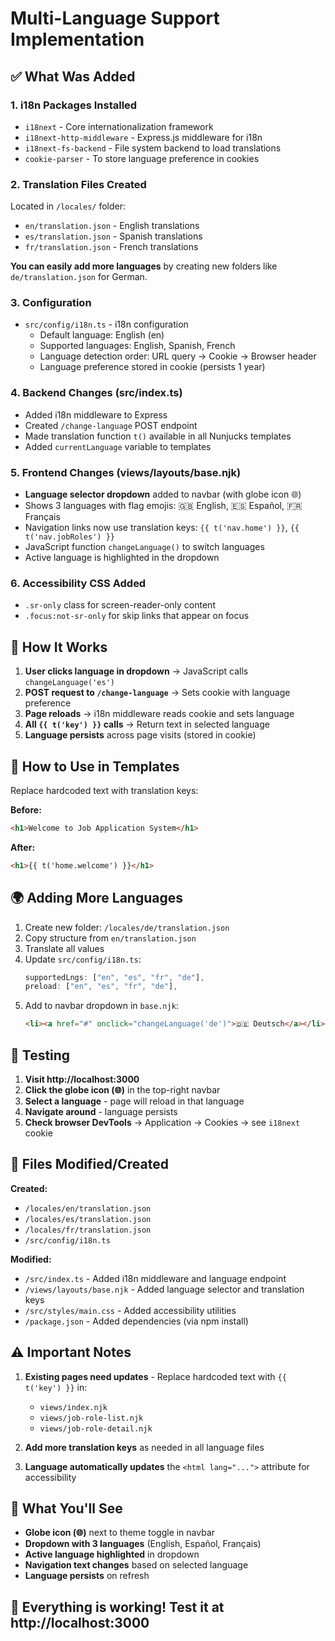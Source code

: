 # Multi-Language Support Implementation

## ✅ What Was Added

### 1. **i18n Packages Installed**
- `i18next` - Core internationalization framework
- `i18next-http-middleware` - Express.js middleware for i18n
- `i18next-fs-backend` - File system backend to load translations
- `cookie-parser` - To store language preference in cookies

### 2. **Translation Files Created**
Located in `/locales/` folder:
- `en/translation.json` - English translations
- `es/translation.json` - Spanish translations  
- `fr/translation.json` - French translations

**You can easily add more languages** by creating new folders like `de/translation.json` for German.

### 3. **Configuration**
- `src/config/i18n.ts` - i18n configuration
  - Default language: English (en)
  - Supported languages: English, Spanish, French
  - Language detection order: URL query → Cookie → Browser header
  - Language preference stored in cookie (persists 1 year)

### 4. **Backend Changes (src/index.ts)**
- Added i18n middleware to Express
- Created `/change-language` POST endpoint
- Made translation function `t()` available in all Nunjucks templates
- Added `currentLanguage` variable to templates

### 5. **Frontend Changes (views/layouts/base.njk)**
- **Language selector dropdown** added to navbar (with globe icon 🌐)
- Shows 3 languages with flag emojis: 🇬🇧 English, 🇪🇸 Español, 🇫🇷 Français
- Navigation links now use translation keys: `{{ t('nav.home') }}`, `{{ t('nav.jobRoles') }}`
- JavaScript function `changeLanguage()` to switch languages
- Active language is highlighted in the dropdown

### 6. **Accessibility CSS Added**
- `.sr-only` class for screen-reader-only content
- `.focus:not-sr-only` for skip links that appear on focus

## 🎯 How It Works

1. **User clicks language in dropdown** → JavaScript calls `changeLanguage('es')`
2. **POST request to `/change-language`** → Sets cookie with language preference
3. **Page reloads** → i18n middleware reads cookie and sets language
4. **All `{{ t('key') }}` calls** → Return text in selected language
5. **Language persists** across page visits (stored in cookie)

## 📝 How to Use in Templates

Replace hardcoded text with translation keys:

**Before:**
```html
<h1>Welcome to Job Application System</h1>
```

**After:**
```html
<h1>{{ t('home.welcome') }}</h1>
```

## 🌍 Adding More Languages

1. Create new folder: `/locales/de/translation.json`
2. Copy structure from `en/translation.json`
3. Translate all values
4. Update `src/config/i18n.ts`:
   ```typescript
   supportedLngs: ["en", "es", "fr", "de"],
   preload: ["en", "es", "fr", "de"],
   ```
5. Add to navbar dropdown in `base.njk`:
   ```html
   <li><a href="#" onclick="changeLanguage('de')">🇩🇪 Deutsch</a></li>
   ```

## 🧪 Testing

1. **Visit http://localhost:3000**
2. **Click the globe icon (🌐)** in the top-right navbar
3. **Select a language** - page will reload in that language
4. **Navigate around** - language persists
5. **Check browser DevTools** → Application → Cookies → see `i18next` cookie

## 📁 Files Modified/Created

**Created:**
- `/locales/en/translation.json`
- `/locales/es/translation.json`
- `/locales/fr/translation.json`
- `/src/config/i18n.ts`

**Modified:**
- `/src/index.ts` - Added i18n middleware and language endpoint
- `/views/layouts/base.njk` - Added language selector and translation keys
- `/src/styles/main.css` - Added accessibility utilities
- `/package.json` - Added dependencies (via npm install)

## ⚠️ Important Notes

1. **Existing pages need updates** - Replace hardcoded text with `{{ t('key') }}` in:
   - `views/index.njk`
   - `views/job-role-list.njk`
   - `views/job-role-detail.njk`

2. **Add more translation keys** as needed in all language files

3. **Language automatically updates** the `<html lang="...">` attribute for accessibility

## 🎨 What You'll See

- **Globe icon (🌐)** next to theme toggle in navbar
- **Dropdown with 3 languages** (English, Español, Français)
- **Active language highlighted** in dropdown
- **Navigation text changes** based on selected language
- **Language persists** on refresh

## 🚀 Everything is working! Test it at http://localhost:3000

